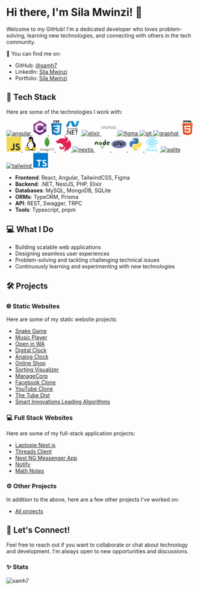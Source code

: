 # Hi there, I'm Sila Mwinzi! 👋

Welcome to my GitHub! I'm a dedicated developer who loves problem-solving, learning new technologies, and connecting with others in the tech community.

🔗 You can find me on:

- GitHub: [@samh7](https://github.com/do3e7)
- LinkedIn: [Sila Mwinzi](https://linkedin.com/in/johndoe)
- Portfolio: [Sila Mwinzi](https://sylvester-sila.netlify.app)

## 🚀 Tech Stack

Here are some of the technologies I work with:


<p align="left"> <a href="https://angular.io" target="_blank" rel="noreferrer"> <img src="https://angular.io/assets/images/logos/angular/angular.svg" alt="angular" width="40" height="40"/> </a> <a href="https://www.w3schools.com/cs/" target="_blank" rel="noreferrer"> <img src="https://raw.githubusercontent.com/devicons/devicon/master/icons/csharp/csharp-original.svg" alt="csharp" width="40" height="40"/> </a> <a href="https://www.w3schools.com/css/" target="_blank" rel="noreferrer"> <img src="https://raw.githubusercontent.com/devicons/devicon/master/icons/css3/css3-original-wordmark.svg" alt="css3" width="40" height="40"/> </a> <a href="https://dotnet.microsoft.com/" target="_blank" rel="noreferrer"> <img src="https://raw.githubusercontent.com/devicons/devicon/master/icons/dot-net/dot-net-original-wordmark.svg" alt="dotnet" width="40" height="40"/> </a> <a href="https://elixir-lang.org" target="_blank" rel="noreferrer"> <img src="https://www.vectorlogo.zone/logos/elixir-lang/elixir-lang-icon.svg" alt="elixir" width="40" height="40"/> </a> <a href="https://expressjs.com" target="_blank" rel="noreferrer"> <img src="https://raw.githubusercontent.com/devicons/devicon/master/icons/express/express-original-wordmark.svg" alt="express" width="40" height="40"/> </a> <a href="https://www.figma.com/" target="_blank" rel="noreferrer"> <img src="https://www.vectorlogo.zone/logos/figma/figma-icon.svg" alt="figma" width="40" height="40"/> </a> <a href="https://git-scm.com/" target="_blank" rel="noreferrer"> <img src="https://www.vectorlogo.zone/logos/git-scm/git-scm-icon.svg" alt="git" width="40" height="40"/> </a> <a href="https://graphql.org" target="_blank" rel="noreferrer"> <img src="https://www.vectorlogo.zone/logos/graphql/graphql-icon.svg" alt="graphql" width="40" height="40"/> </a> <a href="https://www.w3.org/html/" target="_blank" rel="noreferrer"> <img src="https://raw.githubusercontent.com/devicons/devicon/master/icons/html5/html5-original-wordmark.svg" alt="html5" width="40" height="40"/> </a> <a href="https://developer.mozilla.org/en-US/docs/Web/JavaScript" target="_blank" rel="noreferrer"> <img src="https://raw.githubusercontent.com/devicons/devicon/master/icons/javascript/javascript-original.svg" alt="javascript" width="40" height="40"/> </a> <a href="https://www.linux.org/" target="_blank" rel="noreferrer"> <img src="https://raw.githubusercontent.com/devicons/devicon/master/icons/linux/linux-original.svg" alt="linux" width="40" height="40"/> </a> <a href="https://www.mongodb.com/" target="_blank" rel="noreferrer"> <img src="https://raw.githubusercontent.com/devicons/devicon/master/icons/mongodb/mongodb-original-wordmark.svg" alt="mongodb" width="40" height="40"/> </a> <a href="https://nestjs.com/" target="_blank" rel="noreferrer"> <img src="https://raw.githubusercontent.com/devicons/devicon/master/icons/nestjs/nestjs-plain.svg" alt="nestjs" width="40" height="40"/> </a> <a href="https://nextjs.org/" target="_blank" rel="noreferrer"> <img src="https://cdn.worldvectorlogo.com/logos/nextjs-2.svg" alt="nextjs" width="40" height="40"/> </a> <a href="https://nodejs.org" target="_blank" rel="noreferrer"> <img src="https://raw.githubusercontent.com/devicons/devicon/master/icons/nodejs/nodejs-original-wordmark.svg" alt="nodejs" width="40" height="40"/> </a> <a href="https://www.php.net" target="_blank" rel="noreferrer"> <img src="https://raw.githubusercontent.com/devicons/devicon/master/icons/php/php-original.svg" alt="php" width="40" height="40"/> </a> <a href="https://www.python.org" target="_blank" rel="noreferrer"> <img src="https://raw.githubusercontent.com/devicons/devicon/master/icons/python/python-original.svg" alt="python" width="40" height="40"/> </a> <a href="https://reactjs.org/" target="_blank" rel="noreferrer"> <img src="https://raw.githubusercontent.com/devicons/devicon/master/icons/react/react-original-wordmark.svg" alt="react" width="40" height="40"/> </a> <a href="https://www.sqlite.org/" target="_blank" rel="noreferrer"> <img src="https://www.vectorlogo.zone/logos/sqlite/sqlite-icon.svg" alt="sqlite" width="40" height="40"/> </a> <a href="https://tailwindcss.com/" target="_blank" rel="noreferrer"> <img src="https://www.vectorlogo.zone/logos/tailwindcss/tailwindcss-icon.svg" alt="tailwind" width="40" height="40"/> </a> <a href="https://www.typescriptlang.org/" target="_blank" rel="noreferrer"> <img src="https://raw.githubusercontent.com/devicons/devicon/master/icons/typescript/typescript-original.svg" alt="typescript" width="40" height="40"/> </a> </p>

- **Frontend**: React, Angular, TailwindCSS, Figma
- **Backend**: .NET, NestJS, PHP, Elixir
- **Databases**: MySQL, MongoDB, SQLite
- **ORMs**: TypeORM, Prisma
- **API**: REST, Swagger, TRPC
- **Tools**: Typescript, pnpm

## 💻 What I Do

- Building scalable web applications
- Designing seamless user experiences
- Problem-solving and tackling challenging technical issues
- Continuously learning and experimenting with new technologies

## 🛠 Projects

### 🌐 Static Websites

Here are some of my static website projects:

- [Snake Game](https://github.com/samh7/snake-game)
- [Music Player](https://github.com/samh7/music_player)
- [Open in WA](https://github.com/samh7/open-in-wa)
- [Digital Clock](https://github.com/samh7/digital-clock)
- [Analog Clock](https://github.com/samh7/analog-clock)
- [Online Shop](https://github.com/samh7/online-shop)
- [Sorting Visualizer](https://github.com/samh7/sorting-visualizer)
- [ManageCorp](https://github.com/samh7/ManageCorp)
- [Facebook Clone](https://github.com/samh7/facebook-clone)
- [YouTube Clone](https://github.com/samh7/youtube_clone)
- [The Tube Dist](https://github.com/samh7/the-tube-dist)
- [Smart Innovations Leading Algorithms](https://github.com/samh7/SmartInnovationsLeadingAlgorithms)

### 💻 Full Stack Websites

Here are some of my full-stack application projects:

- [Laptopie Next.js](https://github.com/samh7/laptopie-nextjs)
- [Threads Client](https://github.com/samh7/threads-client)
- [Nest NG Messenger App](https://github.com/samh7/nest-ng-messenger-app)
- [Notify](https://github.com/samh7/notify)
- [Math Notes](https://github.com/samh7/math-notes)

### ⚙️ Other Projects

In addition to the above, here are a few other projects I've worked on:

- [All projects](https://github.com/samh7?tab=repositories)

## 🤝 Let's Connect!

Feel free to reach out if you want to collaborate or chat about technology and development. I'm always open to new opportunities and discussions.


### ✨ Stats

<p><img align="center" src="https://github-readme-streak-stats.herokuapp.com/?user=samh7&" alt="samh7" /></p>
